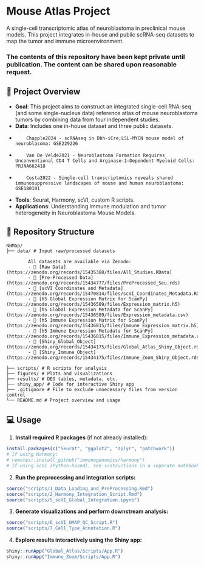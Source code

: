 # Mouse Atlas Project

A single-cell transcriptomic atlas of neuroblastoma in preclinical mouse models. This project integrates in-house and public scRNA-seq datasets to map the tumor and immune microenvironment.

### The contents of this repository have been kept private until publication. The content can be shared upon reasonable request.

## 🔬 Project Overview

- **Goal**: This project aims to construct an integrated single-cell RNA-seq (and some single-nucleus data) reference atlas of mouse neuroblastoma tumors by combining data from four independent studies.
- **Data**: Includes one in-house dataset and three public datasets.
-         Chapple2024 - scRNAseq in Dbh-iCre;LSL-MYCN mouse model of neuroblasoma: GSE229226
-         Van De Velde2021 - Neuroblastoma Formation Requires Unconventional CD4 T Cells and Arginase-1–Dependent Myeloid Cells: PRJNA662418
-         Costa2022 - Single-cell transcriptomics reveals shared immunosuppressive landscapes of mouse and human neuroblastoma: GSE180101
- **Tools**: Seurat, Harmony, scVI, custom R scripts.
- **Applications**: Understanding immune modulation and tumor heterogeneity in Neuroblastoma Mouse Models.

## 📁 Repository Structure

```
NBMap/
├── data/ # Input raw/processed datasets

        All datasets are available via Zenodo:
        - 🔗 [Raw Data] (https://zenodo.org/records/15435388/files/All_Studies.RData)
        - 🔗 [Pre-Processed Data] (https://zenodo.org/records/15434777/files/PreProcessed_Seu.rds)
        - 🔗 [scVI Coordinates and Metadata] (https://zenodo.org/records/15470814/files/scVI_Coordinates_Metadata.RData)
        - 🔗 [h5 Global Expression Matrix for ScanPy] (https://zenodo.org/records/15436589/files/Expression_matrix.h5)
        - 🔗 [h5 Global Expression Metadata for ScanPy] (https://zenodo.org/records/15436589/files/Expression_metadata.csv)
        - 🔗 [h5 Immune Expression Matrix for ScanPy] (https://zenodo.org/records/15436815/files/Immune_Expression_matrix.h5)
        - 🔗 [h5 Immune Expression Metadata for ScanPy] (https://zenodo.org/records/15436815/files/Immune_Expression_metadata.csv)
        - 🔗 [Shiny_Global_Object] (https://zenodo.org/records/15434175/files/Global_Atlas_Shiny_Object.rds)
        - 🔗 [Shiny_Immune_Object] (https://zenodo.org/records/15434175/files/Immune_Zoom_Shiny_Object.rds)

├── scripts/ # R scripts for analysis
├── figures/ # Plots and visualizations
├── results/ # DEG tables, metadata, etc.
├── shiny_app/ # Code for interactive Shiny app
├── .gitignore # File to exclude unnecessary files from version control
└── README.md # Project overview and usage
```

## 💻 Usage

1. **Install required R packages** (if not already installed):

```r
install.packages(c("Seurat", "ggplot2", "dplyr", "patchwork"))
# If using Harmony:
# remotes::install_github("immunogenomics/harmony")
# If using scVI (Python-based), see instructions in a separate notebook or conda environment
```

2. **Run the preprocessing and integration scripts:**

```r
source("scripts/1_Data_Loading_and_PreProcessing.Rmd")
source("scripts/2_Harmony_Integration_Script.Rmd")
source("scripts/5_scVI_Global_Integration.ipynb")
```

3. **Generate visualizations and perform downstream analysis:**

```r
source("scripts/6_scVI_UMAP_QC_Script.R")
source("scripts/7_Cell_Type_Annotation.R")
```

4. **Explore results interactively using the Shiny app:**

```r
shiny::runApp("Global_Atlas/Scripts/App.R")
shiny::runApp("Immune_Zoom/Scripts/App.R")
```
